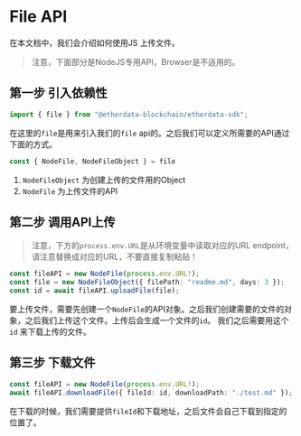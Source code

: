 # File API

在本文档中，我们会介绍如何使用JS 上传文件。

> 注意，下面部分是NodeJS专用API，Browser是不适用的。

## 第一步 引入依赖性

```typescript
import { file } from "@etherdata-blockchain/etherdata-sdk";
```

在这里的`file`是用来引入我们的`file` api的。之后我们可以定义所需要的API通过下面的方式。
```typescript
const { NodeFile, NodeFileObject } = file
```

1. `NodeFileObject` 为创建上传的文件用的Object
2. `NodeFile` 为上传文件的API

## 第二步 调用API上传

> 注意，下方的`process.env.URL`是从环境变量中读取对应的URL endpoint，请注意替换成对应的URL，不要直接复制粘贴！

```typescript
const fileAPI = new NodeFile(process.env.URL!);
const file = new NodeFileObject({ filePath: "readme.md", days: 3 });
const id = await fileAPI.uploadFile(file);
```

要上传文件，需要先创建一个`NodeFile`的API对象。之后我们创建需要的文件的对象，之后我们上传这个文件。上传后会生成一个文件的`id`。 
我们之后需要用这个`id` 来下载上传的文件。


## 第三步 下载文件

```typescript
const fileAPI = new NodeFile(process.env.URL!);
await fileAPI.downloadFile({ fileId: id, downloadPath: "./test.md" });
```

在下载的时候，我们需要提供`fileId`和下载地址，之后文件会自己下载到指定的位置了。
